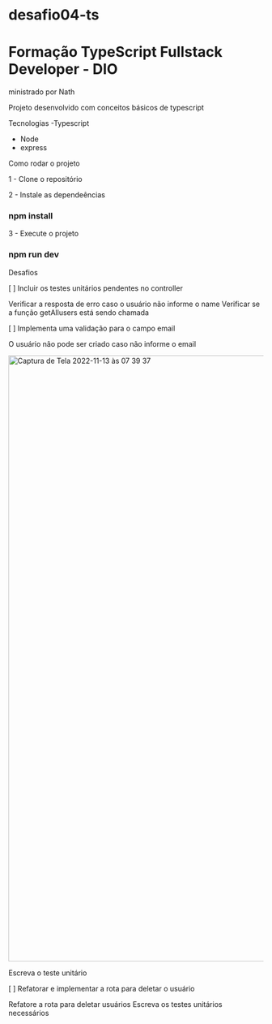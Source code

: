 # desafio04-ts

# Formação TypeScript Fullstack Developer - DIO

ministrado por Nath

Projeto desenvolvido com conceitos básicos de typescript

Tecnologias
 -Typescript
 - Node
 - express
 
Como rodar o projeto

1 - Clone o repositório

2 - Instale as dependeências

### npm install

3 - Execute o projeto

### npm run dev

Desafios

[ ] Incluir os testes unitários pendentes no controller

Verificar a resposta de erro caso o usuário não informe o name
Verificar se a função getAllusers está sendo chamada

[ ] Implementa uma validação para o campo email

O usuário nâo pode ser criado caso não informe o email

<img width="1194" alt="Captura de Tela 2022-11-13 às 07 39 37" src="https://user-images.githubusercontent.com/75143575/201554292-e4a6da11-a295-4017-b73b-5432fbd07fd1.png">


Escreva o teste unitário

[ ] Refatorar e implementar a rota para deletar o usuário

Refatore a rota para deletar usuários
Escreva os testes unitários necessários
